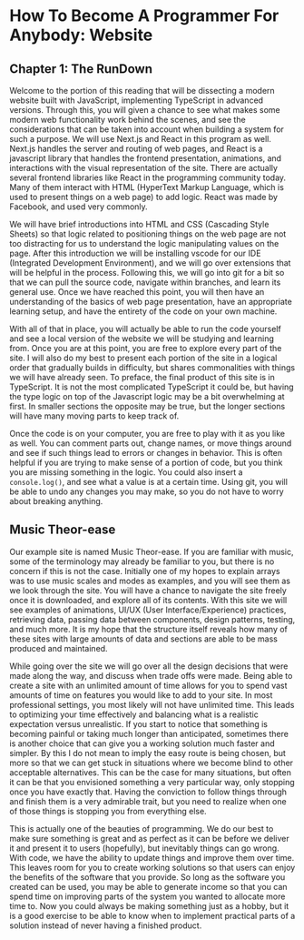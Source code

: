 # How To Become A Programmer For Anybody: Website

## Chapter 1: The RunDown

Welcome to the portion of this reading that will be dissecting a modern website
built with JavaScript, implementing TypeScript in advanced versions. Through this,
you will given a chance to see what makes some modern web functionality work
behind the scenes, and see the considerations that can be taken into account
when building a system for such a purpose. We will use Next.js and React in
this program as well. Next.js handles the server and routing of web pages, and
React is a javascript library that handles the frontend presentation, animations, and interactions with the
visual representation of the site. There are actually several frontend libraries like React
in the programming community today. Many of them interact with HTML (HyperText Markup
Language, which is used to present things on a web page) to add logic. React was made by Facebook,
and used very commonly.

We will have brief introductions into HTML and CSS (Cascading Style Sheets) so that logic related
to positioning things on the web page are not too distracting for us to understand the logic
manipulating values on the page. After this introduction we will be installing vscode for our
IDE (Integrated Development Environment), and we will go over extensions that will be helpful
in the process. Following this, we will go into git for a bit so that we can pull the source code,
navigate within branches, and learn its general use. Once we have reached this point, you will then
have an understanding of the basics of web page presentation, have an appropriate learning setup,
and have the entirety of the code on your own machine.

With all of that in place, you will actually be able to run the code yourself and see a local
version of the website we will be studying and learning from. Once you are at this point, you
are free to explore every part of the site. I will also do my best to present each portion of
the site in a logical order that gradually builds in difficulty, but shares commonalities with
things we will have already seen. To preface, the final product of this site is in
TypeScript. It is not the most complicated TypeScript it could be, but having the type logic
on top of the Javascript logic may be a bit overwhelming at first. In smaller sections the opposite
may be true, but the longer sections will have many moving parts to keep track of.

Once the code is on your computer, you are free to play with it as you like as well. You can
comment parts out, change names, or move things around and see if such things lead to errors
or changes in behavior. This is often helpful if you are trying to make sense of a portion of code,
but you think you are missing something in the logic. You could also insert a `console.log()`, and see
what a value is at a certain time. Using git, you will be able to undo any changes you may make, so
you do not have to worry about breaking anything.

## Music Theor-ease

Our example site is named Music Theor-ease. If you are familiar with music, some of the terminology
may already be familiar to you, but there is no concern if this is not the case. Initially one of
my hopes to explain arrays was to use music scales and modes as examples, and you will see them
as we look through the site. You will have a chance to navigate the site freely once it is downloaded,
and explore all of its contents. With this site we will see examples of animations, UI/UX
(User Interface/Experience) practices, retrieving data, passing data between components,
design patterns, testing, and much more. It is my hope that the structure itself reveals how
many of these sites with large amounts of data and sections are able to be mass produced and maintained.

While going over the site we will go over all the design decisions that were made along the way,
and discuss when trade offs were made. Being able to create a site with an unlimited amount of time
allows for you to spend vast amounts of time on features you would like to add to your site. In
most professional settings, you most likely will not have unlimited time. This leads to optimizing your
time effectively and balancing what is a realistic expectation versus unrealistic. If you start to
notice that something is becoming painful or taking much longer than anticipated, sometimes there is
another choice that can give you a working solution much faster and simpler. By this I do not mean
to imply the easy route is being chosen, but more so that we can get stuck in situations where we
become blind to other acceptable alternatives. This can be the case for many situations, but often
it can be that you envisioned something a very particular way, only stopping once you have exactly
that. Having the conviction to follow things through and finish them is a very admirable trait, but you
need to realize when one of those things is stopping you from everything else.

This is actually one of the beauties of programming. We do our best to make sure something is great
and as perfect as it can be before we deliver it and present it to users (hopefully), but inevitably
things can go wrong. With code, we have the ability to update things and improve them over time.
This leaves room for you to create working solutions so that users can enjoy the benefits of the
software that you provide. So long as the software you created can be used, you may be able to generate
income so that you can spend time on improving parts of the system you wanted to allocate more time
to. Now you could always be making something just as a hobby, but it is a good exercise to be able
to know when to implement practical parts of a solution instead of never having a finished product.
